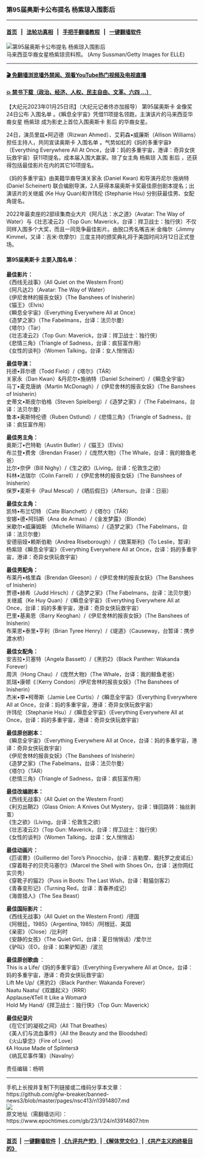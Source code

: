 ### 第95届奥斯卡公布提名 杨紫琼入围影后
------------------------

#### [首页](https://github.com/gfw-breaker/banned-news3/blob/master/README.md) &nbsp;&nbsp;|&nbsp;&nbsp; [法轮功真相](https://github.com/begood0513/basic/blob/master/README.md)  &nbsp;&nbsp;|&nbsp;&nbsp; [手把手翻墙教程](https://github.com/gfw-breaker/guides/wiki)  &nbsp;&nbsp;|&nbsp;&nbsp; [一键翻墙软件](https://github.com/gfw-breaker/nogfw/blob/master/README.md)  



<div><img alt="第95届奥斯卡公布提名 杨紫琼入围影后" class="attachment-djy_600_400 size-djy_600_400 wp-post-image" src="https://i.epochtimes.com/assets/uploads/2022/12/id13883475-GettyImages-1434328436-600x400.jpg"/>
<div class="caption">
 马来西亚华裔女星杨紫琼资料照。 (Amy Sussman/Getty Images for ELLE)
</div></div><hr/>

#### [ 🎬  免翻墙浏览墙外禁闻、观看YouTube热门视频及电视直播](https://github.com/gfw-breaker/HelloWorld)

#### [ 💥  禁书下载（政治、经济、人权、民主自由、文革、六四 ...）](https://github.com/gfw-breaker/books/blob/master/README.md)

<div><p>
 【大纪元2023年01月25日讯】（大纪元记者佟亦加报导）
 <ok href="https://www.epochtimes.com/gb/tag/%E7%AC%AC95%E5%B1%8A%E5%A5%A5%E6%96%AF%E5%8D%A1.html">
  第95届奥斯卡
 </ok>
 金像奖24日公布
 <ok href="https://www.epochtimes.com/gb/tag/%E5%85%A5%E5%9B%B4%E5%90%8D%E5%8D%95.html">
  入围名单
 </ok>
 。《瞬息全宇宙》凭借11项提名领跑，主演该片的马来西亚华裔女星
 <ok href="https://www.epochtimes.com/gb/tag/%E6%9D%A8%E7%B4%AB%E7%90%BC.html">
  杨紫琼
 </ok>
 成为影史上首位入围奥斯卡
 <ok href="https://www.epochtimes.com/gb/tag/%E5%BD%B1%E5%90%8E.html">
  影后
 </ok>
 的华裔女星。
</p>
<p>
 24日，演员里兹•阿迈德（Rizwan Ahmed）、艾莉森•威廉斯（Allison Williams）担任主持人，共同宣读奥斯卡
 <ok href="https://www.epochtimes.com/gb/tag/%E5%85%A5%E5%9B%B4%E5%90%8D%E5%8D%95.html">
  入围名单
 </ok>
 。气势如虹的《妈的多重宇宙》（Everything Everywhere All At Once，台译：妈的多重宇宙，港译：奇异女侠玩救宇宙）获11项提名，成本届入围大赢家。除了女主角
 <ok href="https://www.epochtimes.com/gb/tag/%E6%9D%A8%E7%B4%AB%E7%90%BC.html">
  杨紫琼
 </ok>
 入围
 <ok href="https://www.epochtimes.com/gb/tag/%E5%BD%B1%E5%90%8E.html">
  影后
 </ok>
 ，还获得包括最佳影片在内的其它10项提名。
</p>
<p>
 《妈的多重宇宙》由美籍华裔导演关家永 (Daniel Kwan) 和导演丹尼尔·施纳特 (Daniel Scheinert) 联合编剧导演，2人获得本届奥斯卡奖最佳原创剧本提名；出演该片的关继威 (Ke Huy Quan)和许玮伦 (Stephanie Hsu) 分别获最佳男、女配角提名。
</p>
<p>
 2022年最卖座的2部续集商业大片《阿凡达：水之道》（Avatar: The Way of Water）与《壮志凌云2》（Top Gun: Maverick，台译：捍卫战士：独行侠）不仅同样入围多个大奖，而且一同竞争最佳影片。由脱口秀名嘴吉米·金梅尔（Jimmy Kimmel，又译：吉米·坎摩尔）三度主持的颁奖典礼将于美国时间3月12日正式登场。
</p>
<h4>
 <ok href="https://www.epochtimes.com/gb/tag/%E7%AC%AC95%E5%B1%8A%E5%A5%A5%E6%96%AF%E5%8D%A1.html">
  第95届奥斯卡
 </ok>
 主要入围名单：
</h4>
<p>
 <strong>
  最佳影片：
 </strong>
 <br/>
 《西线无战事》（All Quiet on the Western Front）
 <br/>
 《阿凡达2》（Avatar: The Way of Water）
 <br/>
 《伊尼舍林的报丧女妖》（The Banshees of Inisherin）
 <br/>
 《猫王》（Elvis）
 <br/>
 《瞬息全宇宙》（Everything Everywhere All at Once）
 <br/>
 《造梦之家》（The Fabelmans，台译：法贝尔曼）
 <br/>
 《塔尔》（Tár）
 <br/>
 《壮志凌云2》（Top Gun: Maverick，台译：捍卫战士：独行侠）
 <br/>
 《悲情三角》（Triangle of Sadness，台译：疯狂富作用）
 <br/>
 《女性的谈判》（Women Talking，台译：女人悄悄话）
</p>
<p>
 <strong>
  最佳导演：
 </strong>
 <br/>
 托德•菲尔德（Todd Field）/《塔尔》（TÁR）
 <br/>
 关家永（Dan Kwan）&amp;丹尼尔•施纳特（Daniel Scheinert）/《瞬息全宇宙》
 <br/>
 马丁•麦克唐纳（Martin McDonagh）/《伊尼舍林的报丧女妖》（The Banshees of Inisherin）
 <br/>
 史蒂文•斯皮尔伯格（Steven Spielberg）/《造梦之家》/（The Fabelmans，台译：法贝尔曼）
 <br/>
 鲁本•奥斯特伦德（Ruben Ostlund）/《悲情三角》（Triangle of Sadness，台译：疯狂富作用）
</p>
<p>
 <strong>
  最佳男主角：
 </strong>
 <br/>
 奥斯汀•巴特勒（Austin Butler）/《猫王》（Elvis）
 <br/>
 布兰登•费舍（Brendan Fraser）/《庞然大物》（The Whale，台译：我的鲸鱼老爸）
 <br/>
 比尔•奈伊（Bill Nighy）/《生之欲》（Living，台译：伦敦生之欲）
 <br/>
 科林•法瑞尔（Colin Farrell）/《伊尼舍林的报丧女妖》（The Banshees of Inisherin）
 <br/>
 保罗•麦斯卡（Paul Mescal）/《晒后假日》（Aftersun，台译：日丽）
</p>
<p>
 <strong>
  最佳女主角：
 </strong>
 <br/>
 凯特•布兰切特 （Cate Blanchett）/《塔尔》（TÁR）
 <br/>
 安娜•德•阿玛斯（Ana de Armas）/《金发梦露》（Blonde）
 <br/>
 米歇尔•威廉姆斯 （Michelle Williams）/《造梦之家》（The Fabelmans，台译：法贝尔曼）
 <br/>
 安德丽娅•赖斯伯勒（Andrea Riseborough）/《致莱斯利》（To Leslie，暂译）
 <br/>
 杨紫琼《瞬息全宇宙》（Everything Everywhere All at Once，台译：妈的多重宇宙，港译：奇异女侠玩救宇宙）
</p>
<p>
 <strong>
  最佳男配角：
 </strong>
 <br/>
 布莱丹•格里森（Brendan Gleeson）/《伊尼舍林的报丧女妖》（The Banshees of Inisherin）
 <br/>
 贾德•赫希（Judd Hirsch）/《造梦之家》（The Fabelmans，台译：法贝尔曼）
 <br/>
 关继威（Ke Huy Quan）/《瞬息全宇宙》（Everything Everywhere All at Once，台译：妈的多重宇宙，港译：奇异女侠玩救宇宙）
 <br/>
 巴里•基奥恩（Barry Keoghan）/《伊尼舍林的报丧女妖》（The Banshees of Inisherin）
 <br/>
 布莱恩•泰里•亨利（Brian Tyree Henry）/《堤道》（Causeway，台暂译：携步渡水桥）
</p>
<p>
 <strong>
  最佳女配角：
 </strong>
 <br/>
 安吉拉•贝塞特（Angela Bassett）/《黑豹2》（Black Panther: Wakanda Forever）
 <br/>
 周洪（Hong Chau）/《庞然大物》（The Whale，台译：我的鲸鱼老爸）
 <br/>
 凯瑞•康顿《（Kerry Condon）/伊尼舍林的报丧女妖》（The Banshees of Inisherin）
 <br/>
 杰米•李•柯蒂斯（Jamie Lee Curtis）/《瞬息全宇宙》（Everything Everywhere All at Once，台译：妈的多重宇宙，港译：奇异女侠玩救宇宙）
 <br/>
 许玮伦（Stephanie Hsu）/《瞬息全宇宙》（Everything Everywhere All at Once，台译：妈的多重宇宙，港译：奇异女侠玩救宇宙）
</p>
<p>
 <strong>
  最佳原创剧本：
 </strong>
 <br/>
 《瞬息全宇宙》（Everything Everywhere All at Once，台译：妈的多重宇宙，港译：奇异女侠玩救宇宙）
 <br/>
 《伊尼舍林的报丧女妖》（The Banshees of Inisherin）
 <br/>
 《造梦之家》（The Fabelmans，台译：法贝尔曼）
 <br/>
 《塔尔》（TÁR）
 <br/>
 《悲情三角》（Triangle of Sadness，台译：疯狂富作用）
</p>
<p>
 <strong>
  最佳改编剧本：
 </strong>
 <br/>
 《西线无战事》（All Quiet on the Western Front）
 <br/>
 《利刃出鞘2》（Glass Onion: A Knives Out Mystery，台译：锋回路转：抽丝剥茧）
 <br/>
 《生之欲》（Living，台译：伦敦生之欲）
 <br/>
 《壮志凌云2》（Top Gun: Maverick，台译：捍卫战士：独行侠）
 <br/>
 《女性的谈判》（Women Talking，台译：女人悄悄话）
</p>
<p>
 <strong>
  最佳动画片：
 </strong>
 <br/>
 《匹诺曹》（Guillermo del Toro’s Pinocchio，台译：吉勒摩．戴托罗之皮诺丘）
 <br/>
 《穿着鞋子的贝壳马塞尔》（Marcel the Shell with Shoes On，台译：迷你网红实贝秀）
 <br/>
 《穿靴子的猫2》（Puss in Boots: The Last Wish，台译：鞋猫剑客2）
 <br/>
 《青春变形记》（Turning Red，台译：青春养成记）
 <br/>
 《海兽猎人》（The Sea Beast）
</p>
<p>
 <strong>
  最佳国际影片：
 </strong>
 <br/>
 《西线无战事》（All Quiet on the Western Front）/德国
 <br/>
 《阿根廷，1985》（Argentina, 1985）/阿根廷、美国
 <br/>
 《亲密》（Close）/比利时
 <br/>
 《安静的女孩》（The Quiet Girl，台译：夏日悄悄话）/爱尔兰
 <br/>
 《驴叫》（EO，台译：如果驴知道）/波兰
</p>
<p>
 <strong>
  最佳原创歌曲
 </strong>
 ：
 <br/>
 This is a Life/《妈的多重宇宙》（Everything Everywhere All at Once，台译：妈的多重宇宙，港译：奇异女侠玩救宇宙）
 <br/>
 Lift Me Up/《黑豹2》（Black Panther: Wakanda Forever）
 <br/>
 Naatu Naatu/《双雄起义》（RRR）
 <br/>
 Applause/《Tell It Like a Woman》
 <br/>
 Hold My Hand/《捍卫战士：独行侠》（Top Gun: Maverick）
</p>
<p>
 <strong>
  最佳纪录片
 </strong>
 <strong>
  <br/>
 </strong>
 《在它们的凝视之间》（All That Breathes）
 <br/>
 《美人们与流血事件》（All the Beauty and the Bloodshed）
 <br/>
 《火山挚恋》（Fire of Love）
 <br/>
 《A House Made of Splinters》
 <br/>
 《纳瓦尼事件簿》（Navalny）
</p>
<p>
 责任编辑：杨明
</p>
</div>
<hr/>
手机上长按并复制下列链接或二维码分享本文章：<br/>
https://github.com/gfw-breaker/banned-news3/blob/master/pages/nsc413/n13914807.md <br/>
<a href='https://github.com/gfw-breaker/banned-news3/blob/master/pages/nsc413/n13914807.md'><img src='https://github.com/gfw-breaker/banned-news3/blob/master/pages/nsc413/n13914807.md.png'/></a> <br/>
原文地址（需翻墙访问）：https://www.epochtimes.com/gb/23/1/24/n13914807.htm


------------------------
#### [首页](https://github.com/gfw-breaker/banned-news3/blob/master/README.md) &nbsp;|&nbsp; [一键翻墙软件](https://github.com/gfw-breaker/nogfw/blob/master/README.md) &nbsp;| [《九评共产党》](https://github.com/gfw-breaker/9ping.md/blob/master/README.md#九评之一评共产党是什么) | [《解体党文化》](https://github.com/gfw-breaker/jtdwh.md/blob/master/README.md) | [《共产主义的终极目的》](https://github.com/gfw-breaker/gczydzjmd.md/blob/master/README.md)


<img src='http://gfw-breaker.win/banned-news3/pages/nsc413/n13914807.md' width='0px' height='0px'/>